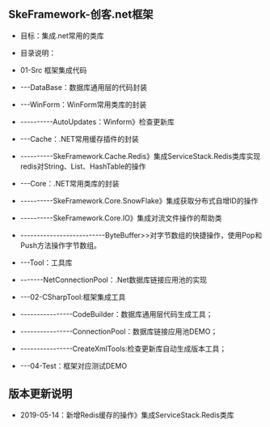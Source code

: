 ##  SkeFramework-创客.net框架

 - 目标：集成.net常用的类库

 - 目录说明：

 - 01-Src 框架集成代码
 - ---DataBase：数据库通用层的代码封装
 - ---WinForm：WinForm常用类库的封装
 - ----------AutoUpdates：Winform》检查更新库
 - ---Cache：.NET常用缓存插件的封装
 - ----------SkeFramework.Cache.Redis》集成ServiceStack.Redis类库实现redis对String、List、HashTable的操作
 - ---Core：.NET常用类库的封装
 - ----------SkeFramework.Core.SnowFlake》集成获取分布式自增ID的操作
 - ----------SkeFramework.Core.IO》集成对流文件操作的帮助类
 - --------------------------ByteBuffer>>对字节数组的快捷操作，使用Pop和Push方法操作字节数组。
 - ---Tool：工具库
 - -------NetConnectionPool：.Net数据库链接应用池的实现
 - ---02-CSharpTool:框架集成工具
 - ----------------CodeBuilder：数据库通用层代码生成工具；
 - ----------------ConnectionPool：数据库链接应用池DEMO；
 - ----------------CreateXmlTools:检查更新库自动生成版本工具；
 - ---04-Test：框架对应测试DEMO
##  版本更新说明
 - 2019-05-14：新增Redis缓存的操作》集成ServiceStack.Redis类库
